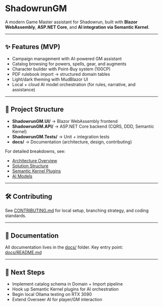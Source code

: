 ﻿# ShadowrunGM

A modern Game Master assistant for Shadowrun, built with **Blazor WebAssembly**, **ASP.NET Core**, and **AI integration via Semantic Kernel**.

---

## ✨ Features (MVP)

* Campaign management with AI-powered GM assistant
* Catalog browsing for powers, spells, gear, and augments
* Character builder with Point-Buy system (100CP)
* PDF rulebook import → structured domain tables
* Light/dark theming with MudBlazor UI
* Local + cloud AI model orchestration (for rules, narrative, and assistance)

---

## 📂 Project Structure

* **ShadowrunGM.UI/** → Blazor WebAssembly frontend
* **ShadowrunGM.API/** → ASP.NET Core backend (CQRS, DDD, Semantic Kernel)
* **ShadowrunGM.Tests/** → Unit + integration tests
* **docs/** → Documentation (architecture, design, contributing)

For detailed breakdowns, see:

* [Architecture Overview](docs/engineering/architecture_overview.md)
* [Solution Structure](docs/engineering/solution_structure.md)
* [Semantic Kernel Plugins](docs/engineering/semantic_kernel_plugins.md)
* [AI Models](docs/engineering/ai_models.md)

---

## 🛠 Contributing

See [CONTRIBUTING.md](CONTRIBUTING.md) for local setup, branching strategy, and coding standards.

---

## 📖 Documentation

All documentation lives in the [docs/](docs/) folder. Key entry point: [docs/README.md](docs/README.md)

---

## 🚀 Next Steps

* Implement catalog schema in Domain + Import pipeline
* Hook up Semantic Kernel plugins for AI orchestration
* Begin local Ollama testing on RTX 3090
* Extend Overseer AI for player/GM interaction
